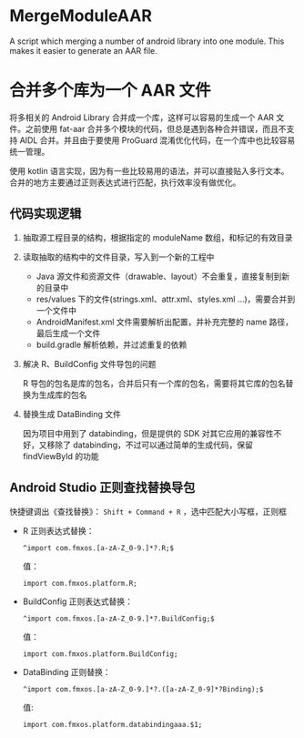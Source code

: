 # MergeModuleAAR
A script which merging a number of android library into one module. This makes it easier to generate an AAR file.


# 合并多个库为一个 AAR 文件

将多相关的 Android Library 合并成一个库，这样可以容易的生成一个 AAR 文件。之前使用 fat-aar 合并多个模块的代码，但总是遇到各种合并错误，而且不支持 AIDL 合并。并且由于要使用 ProGuard 混淆优化代码，在一个库中也比较容易统一管理。

使用 kotlin 语言实现，因为有一些比较易用的语法，并可以直接贴入多行文本。合并的地方主要通过正则表达式进行匹配，执行效率没有做优化。

## 代码实现逻辑

1. 抽取源工程目录的结构，根据指定的 moduleName 数组，和标记的有效目录

2. 读取抽取的结构中的文件目录，写入到一个新的工程中

	- Java 源文件和资源文件（drawable、layout）不会重复，直接复制到新的目录中
	- res/values 下的文件(strings.xml、attr.xml、styles.xml ...)，需要合并到一个文件中
	- AndroidManifest.xml 文件需要解析出配置，并补充完整的 name 路径，最后生成一个文件
	- build.gradle 解析依赖，并过滤重复的依赖
  
3. 解决 R、BuildConfig 文件导包的问题

	R 导包的包名是库的包名，合并后只有一个库的包名，需要将其它库的包名替换为生成库的包名

4. 替换生成 DataBinding 文件

	因为项目中用到了 databinding，但是提供的 SDK 对其它应用的兼容性不好，又移除了 databinding，不过可以通过简单的生成代码，保留 findViewById 的功能
	
	
## Android Studio 正则查找替换导包

快捷键调出《查找替换》： `Shift + Command + R` ，选中匹配大小写框，正则框

- R 正则表达式替换：

	```
	^import com.fmxos.[a-zA-Z_0-9.]*?.R;$
	```
	值：
	
	```
	import com.fmxos.platform.R;
	```
	
- BuildConfig 正则表达式替换：

	```
	^import com.fmxos.[a-zA-Z_0-9.]*?.BuildConfig;$
	```
	值：
	
	```
	import com.fmxos.platform.BuildConfig;
	```

- DataBinding 正则替换：

	```
	^import com.fmxos.[a-zA-Z_0-9.]*?.([a-zA-Z_0-9]*?Binding);$
	```    
	值: 
	
	```
	import com.fmxos.platform.databindingaaa.$1;
	```

